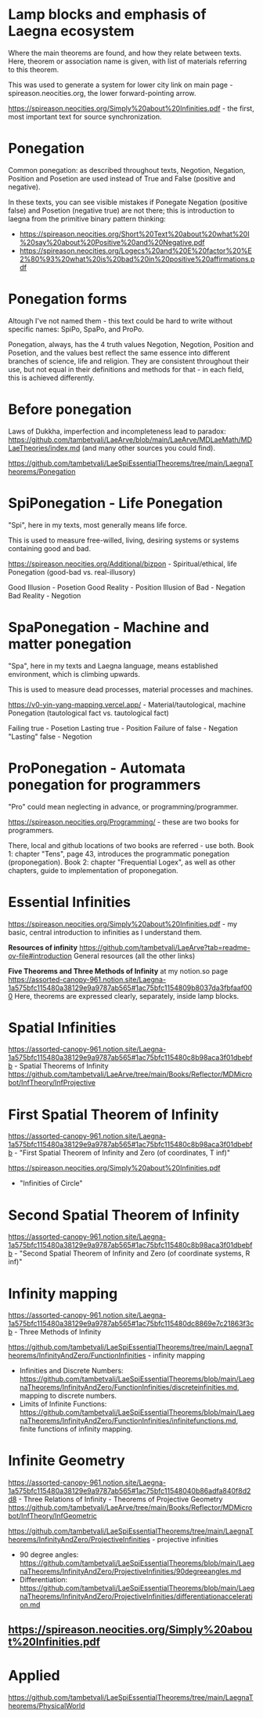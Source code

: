 # Lamp blocks and emphasis of Laegna ecosystem

Where the main theorems are found, and how they relate between texts. Here, theorem or association name is given, with list of materials referring to this theorem.

This was used to generate a system for lower city link on main page - spireason.neocities.org, the lower forward-pointing arrow.

https://spireason.neocities.org/Simply%20about%20Infinities.pdf - the first, most important text for source synchronization.

# Ponegation

Common ponegation: as described throughout texts, Negotion, Negation, Position and Posetion are used instead of True and False (positive and negative).

In these texts, you can see visible mistakes if Ponegate Negation (positive false) and Posetion (negative true) are not there;
this is introduction to laegna from the primitive binary pattern thinking:
- https://spireason.neocities.org/Short%20Text%20about%20what%20I%20say%20about%20Positive%20and%20Negative.pdf
- https://spireason.neocities.org/Logecs%20and%20E%20factor%20%E2%80%93%20what%20is%20bad%20in%20positive%20affirmations.pdf

# Ponegation forms

Altough I've not named them - this text could be hard to write without specific names: SpiPo, SpaPo, and ProPo.

Ponegation, always, has the 4 truth values Negotion, Negotion, Position and Posetion, and the values best reflect the same essence into different branches of science, life and religion. They are consistent throughout their use, but not equal in their definitions and methods for that - in each field, this is achieved differently.

# Before ponegation

Laws of Dukkha, imperfection and incompleteness lead to paradox: https://github.com/tambetvali/LaeArve/blob/main/LaeArve/MDLaeMath/MDLaeTheories/index.md (and many other sources you could find).

https://github.com/tambetvali/LaeSpiEssentialTheorems/tree/main/LaegnaTheorems/Ponegation

# SpiPonegation - Life Ponegation

"Spi", here in my texts, most generally means life force.

This is used to measure free-willed, living, desiring systems or systems containing good and bad.

https://spireason.neocities.org/Additional/bizpon - Spiritual/ethical, life Ponegation (good-bad vs. real-illusory)

Good Illusion - Posetion
Good Reality - Position
Illusion of Bad - Negation
Bad Reality - Negotion

# SpaPonegation - Machine and matter ponegation

"Spa", here in my texts and Laegna language, means established environment, which is climbing upwards.

This is used to measure dead processes, material processes and machines.

https://v0-yin-yang-mapping.vercel.app/ - Material/tautological, machine Ponegation (tautological fact vs. tautological fact)

Failing true - Posetion
Lasting true - Position
Failure of false - Negation
"Lasting" false - Negotion

# ProPonegation - Automata ponegation for programmers

"Pro" could mean neglecting in advance, or programming/programmer.

https://spireason.neocities.org/Programming/ - these are two books for programmers.

There, local and github locations of two books are referred - use both.
Book 1: chapter "Tens", page 43, introduces the programmatic ponegation (proponegation).
Book 2: chapter "Frequential Logex", as well as other chapters, guide to implementation of proponegation.

# Essential Infinities

https://spireason.neocities.org/Simply%20about%20Infinities.pdf - my basic, central introduction to infinities as I understand them.

**Resources of infinity**
https://github.com/tambetvali/LaeArve?tab=readme-ov-file#introduction
General resources (all the other links)

**Five Theorems and Three Methods of Infinity** at my notion.so page
https://assorted-canopy-961.notion.site/Laegna-1a575bfc115480a38129e9a9787ab565#1ac75bfc1154809b8037da3fbfaaf000
Here, theorems are expressed clearly, separately, inside lamp blocks.

# Spatial Infinities

https://assorted-canopy-961.notion.site/Laegna-1a575bfc115480a38129e9a9787ab565#1ac75bfc115480c8b98aca3f01dbebfb - Spatial Theorems of Infinity
https://github.com/tambetvali/LaeArve/tree/main/Books/Reflector/MDMicrobot/InfTheory/InfProjective

# First Spatial Theorem of Infinity

https://assorted-canopy-961.notion.site/Laegna-1a575bfc115480a38129e9a9787ab565#1ac75bfc115480c8b98aca3f01dbebfb - "First Spatial Theorem of Infinity and Zero (of coordinates, T inf)"

https://spireason.neocities.org/Simply%20about%20Infinities.pdf
- "Infinities of Circle"

# Second Spatial Theorem of Infinity

https://assorted-canopy-961.notion.site/Laegna-1a575bfc115480a38129e9a9787ab565#1ac75bfc115480c8b98aca3f01dbebfb - "Second Spatial Theorem of Infinity and Zero (of coordinate systems, R inf)"

# Infinity mapping

https://assorted-canopy-961.notion.site/Laegna-1a575bfc115480a38129e9a9787ab565#1ac75bfc115480dc8869e7c21863f3cb - Three Methods of Infinity

https://github.com/tambetvali/LaeSpiEssentialTheorems/tree/main/LaegnaTheorems/InfinityAndZero/FunctionInfinities - infinity mapping
- Infinities and Discrete Numbers: https://github.com/tambetvali/LaeSpiEssentialTheorems/blob/main/LaegnaTheorems/InfinityAndZero/FunctionInfinities/discreteinfinities.md, mapping to discrete numbers.
- Limits of Infinite Functions: https://github.com/tambetvali/LaeSpiEssentialTheorems/blob/main/LaegnaTheorems/InfinityAndZero/FunctionInfinities/infinitefunctions.md, finite functions of infinity mapping.

# Infinite Geometry

https://assorted-canopy-961.notion.site/Laegna-1a575bfc115480a38129e9a9787ab565#1ac75bfc11548040b86adfa840f8d2d8 - Three Relations of Infinity - Theorems of Projective Geometry
https://github.com/tambetvali/LaeArve/tree/main/Books/Reflector/MDMicrobot/InfTheory/InfGeometric

https://github.com/tambetvali/LaeSpiEssentialTheorems/tree/main/LaegnaTheorems/InfinityAndZero/ProjectiveInfinities - projective infinities
- 90 degree angles: https://github.com/tambetvali/LaeSpiEssentialTheorems/blob/main/LaegnaTheorems/InfinityAndZero/ProjectiveInfinities/90degreeangles.md
- Differentiation: https://github.com/tambetvali/LaeSpiEssentialTheorems/blob/main/LaegnaTheorems/InfinityAndZero/ProjectiveInfinities/differentiationacceleration.md

https://spireason.neocities.org/Simply%20about%20Infinities.pdf
- 

# Applied

https://github.com/tambetvali/LaeSpiEssentialTheorems/tree/main/LaegnaTheorems/PhysicalWorld
